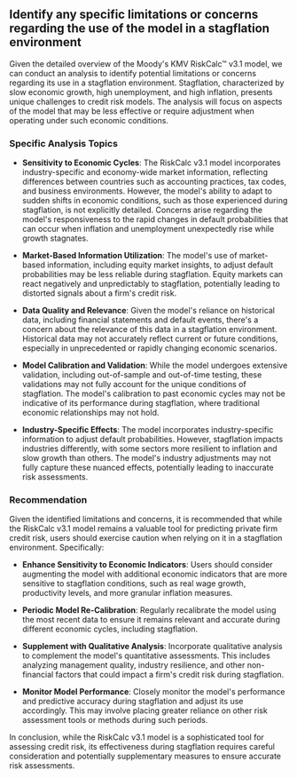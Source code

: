## Identify any specific limitations or concerns regarding the use of the model in a stagflation environment
Given the detailed overview of the Moody's KMV RiskCalc™ v3.1 model, we can conduct an analysis to identify potential limitations or concerns regarding its use in a stagflation environment. Stagflation, characterized by slow economic growth, high unemployment, and high inflation, presents unique challenges to credit risk models. The analysis will focus on aspects of the model that may be less effective or require adjustment when operating under such economic conditions.

### Specific Analysis Topics

- **Sensitivity to Economic Cycles**: The RiskCalc v3.1 model incorporates industry-specific and economy-wide market information, reflecting differences between countries such as accounting practices, tax codes, and business environments. However, the model's ability to adapt to sudden shifts in economic conditions, such as those experienced during stagflation, is not explicitly detailed. Concerns arise regarding the model's responsiveness to the rapid changes in default probabilities that can occur when inflation and unemployment unexpectedly rise while growth stagnates.

- **Market-Based Information Utilization**: The model's use of market-based information, including equity market insights, to adjust default probabilities may be less reliable during stagflation. Equity markets can react negatively and unpredictably to stagflation, potentially leading to distorted signals about a firm's credit risk.

- **Data Quality and Relevance**: Given the model's reliance on historical data, including financial statements and default events, there's a concern about the relevance of this data in a stagflation environment. Historical data may not accurately reflect current or future conditions, especially in unprecedented or rapidly changing economic scenarios.

- **Model Calibration and Validation**: While the model undergoes extensive validation, including out-of-sample and out-of-time testing, these validations may not fully account for the unique conditions of stagflation. The model's calibration to past economic cycles may not be indicative of its performance during stagflation, where traditional economic relationships may not hold.

- **Industry-Specific Effects**: The model incorporates industry-specific information to adjust default probabilities. However, stagflation impacts industries differently, with some sectors more resilient to inflation and slow growth than others. The model's industry adjustments may not fully capture these nuanced effects, potentially leading to inaccurate risk assessments.

### Recommendation

Given the identified limitations and concerns, it is recommended that while the RiskCalc v3.1 model remains a valuable tool for predicting private firm credit risk, users should exercise caution when relying on it in a stagflation environment. Specifically:

- **Enhance Sensitivity to Economic Indicators**: Users should consider augmenting the model with additional economic indicators that are more sensitive to stagflation conditions, such as real wage growth, productivity levels, and more granular inflation measures.

- **Periodic Model Re-Calibration**: Regularly recalibrate the model using the most recent data to ensure it remains relevant and accurate during different economic cycles, including stagflation.

- **Supplement with Qualitative Analysis**: Incorporate qualitative analysis to complement the model's quantitative assessments. This includes analyzing management quality, industry resilience, and other non-financial factors that could impact a firm's credit risk during stagflation.

- **Monitor Model Performance**: Closely monitor the model's performance and predictive accuracy during stagflation and adjust its use accordingly. This may involve placing greater reliance on other risk assessment tools or methods during such periods.

In conclusion, while the RiskCalc v3.1 model is a sophisticated tool for assessing credit risk, its effectiveness during stagflation requires careful consideration and potentially supplementary measures to ensure accurate risk assessments.